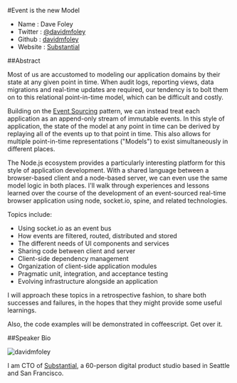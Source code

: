 #Event is the new Model

* Name      : Dave Foley
* Twitter   : [@davidmfoley][]
* Github    : [davidmfoley][]
* Website   : [Substantial][]

##Abstract

Most of us are accustomed to modeling our application domains by their state at any given point in time. When audit logs, reporting views, data migrations and real-time updates are required, our tendency is to bolt them on to this relational point-in-time model, which can be difficult and costly.

Building on the [Event Sourcing][] pattern, we can instead treat each application as an append-only stream of immutable events. In this style of application, the state of the model at any point in time can be derived by replaying all of the events up to that point in time. This also allows for multiple point-in-time representations ("Models") to exist simultaneously in different places.

The Node.js ecosystem provides a particularly interesting platform for this style of application development. With a shared language between a browser-based client and a node-based server, we can even use the same model logic in both places. I'll walk through experiences and lessons learned over the course of the development of an event-sourced real-time browser application using node, socket.io, spine, and related technologies. 

Topics include:

- Using socket.io as an event bus
- How events are filtered, routed, distributed and stored
- The different needs of UI components and services
- Sharing code between client and server
- Client-side dependency management
- Organization of client-side application modules
- Pragmatic unit, integration, and acceptance testing
- Evolving infrastructure alongside an application

I will approach these topics in a retrospective fashion, to share both successes and failures, in the hopes that they might provide some useful learnings.

Also, the code examples will be demonstrated in coffeescript. Get over it.

##Speaker Bio

![davidmfoley](../images/davidmfoley.png)

I am CTO of [Substantial][], a 60-person digital product studio based in Seattle and San Francisco.

[@davidmfoley]:http://twitter.com/davidmfoley
[davidmfoley]:http://github.com/davidmfoley
[Event Sourcing]:http://martinfowler.com/eaaDev/EventSourcing.html
[Substantial]:http://substantial.com
